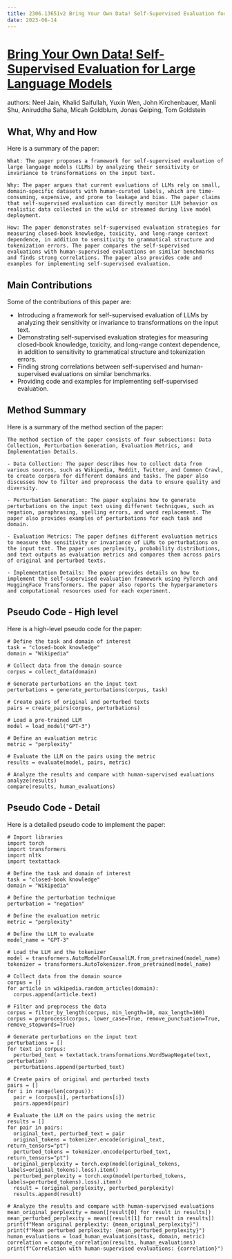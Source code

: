 ```yaml
---
title: 2306.13651v2 Bring Your Own Data! Self-Supervised Evaluation for Large Language Models
date: 2023-06-14
---
```


# [Bring Your Own Data! Self-Supervised Evaluation for Large Language Models](http://arxiv.org/abs/2306.13651v2)

authors: Neel Jain, Khalid Saifullah, Yuxin Wen, John Kirchenbauer, Manli Shu, Aniruddha Saha, Micah Goldblum, Jonas Geiping, Tom Goldstein


## What, Why and How

[1]: https://arxiv.org/pdf/2306.13651v2.pdf "Bring Your Own Data! Self-Supervised Evaluation of Large ... - arXiv.org"
[2]: https://arxiv.org/abs/2306.13651 "Bring Your Own Data! Self-Supervised Evaluation for Large Language Models"
[3]: https://arxiv.org/pdf/2306.13650 "arXiv:2306.13650v1 [hep-th] 23 Jun 2023"

Here is a summary of the paper:

```
What: The paper proposes a framework for self-supervised evaluation of large language models (LLMs) by analyzing their sensitivity or invariance to transformations on the input text.

Why: The paper argues that current evaluations of LLMs rely on small, domain-specific datasets with human-curated labels, which are time-consuming, expensive, and prone to leakage and bias. The paper claims that self-supervised evaluation can directly monitor LLM behavior on realistic data collected in the wild or streamed during live model deployment.

How: The paper demonstrates self-supervised evaluation strategies for measuring closed-book knowledge, toxicity, and long-range context dependence, in addition to sensitivity to grammatical structure and tokenization errors. The paper compares the self-supervised evaluations with human-supervised evaluations on similar benchmarks and finds strong correlations. The paper also provides code and examples for implementing self-supervised evaluation.
```


## Main Contributions

[1]: https://arxiv.org/pdf/2306.13651v2.pdf "Bring Your Own Data! Self-Supervised Evaluation of Large ... - arXiv.org"
[2]: https://arxiv.org/abs/2306.13651 "Bring Your Own Data! Self-Supervised Evaluation for Large Language Models"
[3]: https://arxiv.org/pdf/2306.13650 "arXiv:2306.13650v1 [hep-th] 23 Jun 2023"

Some of the contributions of this paper are:

- Introducing a framework for self-supervised evaluation of LLMs by analyzing their sensitivity or invariance to transformations on the input text.
- Demonstrating self-supervised evaluation strategies for measuring closed-book knowledge, toxicity, and long-range context dependence, in addition to sensitivity to grammatical structure and tokenization errors.
- Finding strong correlations between self-supervised and human-supervised evaluations on similar benchmarks.
- Providing code and examples for implementing self-supervised evaluation.

## Method Summary

[1]: https://arxiv.org/pdf/2306.13651v2.pdf "Bring Your Own Data! Self-Supervised Evaluation of Large ... - arXiv.org"
[2]: https://arxiv.org/abs/2306.13651 "Bring Your Own Data! Self-Supervised Evaluation for Large Language Models"
[3]: https://arxiv.org/pdf/2306.13650 "arXiv:2306.13650v1 [hep-th] 23 Jun 2023"

Here is a summary of the method section of the paper:

```
The method section of the paper consists of four subsections: Data Collection, Perturbation Generation, Evaluation Metrics, and Implementation Details.

- Data Collection: The paper describes how to collect data from various sources, such as Wikipedia, Reddit, Twitter, and Common Crawl, to create corpora for different domains and tasks. The paper also discusses how to filter and preprocess the data to ensure quality and diversity.

- Perturbation Generation: The paper explains how to generate perturbations on the input text using different techniques, such as negation, paraphrasing, spelling errors, and word replacement. The paper also provides examples of perturbations for each task and domain.

- Evaluation Metrics: The paper defines different evaluation metrics to measure the sensitivity or invariance of LLMs to perturbations on the input text. The paper uses perplexity, probability distributions, and text outputs as evaluation metrics and compares them across pairs of original and perturbed texts.

- Implementation Details: The paper provides details on how to implement the self-supervised evaluation framework using PyTorch and HuggingFace Transformers. The paper also reports the hyperparameters and computational resources used for each experiment.
```

## Pseudo Code - High level

[1]: https://arxiv.org/pdf/2306.13651v2.pdf "Bring Your Own Data! Self-Supervised Evaluation of Large ... - arXiv.org"
[2]: https://arxiv.org/abs/2306.13651 "Bring Your Own Data! Self-Supervised Evaluation for Large Language Models"
[3]: https://arxiv.org/pdf/2306.13650 "arXiv:2306.13650v1 [hep-th] 23 Jun 2023"

Here is a high-level pseudo code for the paper:

```
# Define the task and domain of interest
task = "closed-book knowledge"
domain = "Wikipedia"

# Collect data from the domain source
corpus = collect_data(domain)

# Generate perturbations on the input text
perturbations = generate_perturbations(corpus, task)

# Create pairs of original and perturbed texts
pairs = create_pairs(corpus, perturbations)

# Load a pre-trained LLM
model = load_model("GPT-3")

# Define an evaluation metric
metric = "perplexity"

# Evaluate the LLM on the pairs using the metric
results = evaluate(model, pairs, metric)

# Analyze the results and compare with human-supervised evaluations
analyze(results)
compare(results, human_evaluations)
```

## Pseudo Code - Detail

[1]: https://arxiv.org/pdf/2306.13651v2.pdf "Bring Your Own Data! Self-Supervised Evaluation of Large ... - arXiv.org"
[2]: https://arxiv.org/abs/2306.13651 "Bring Your Own Data! Self-Supervised Evaluation for Large Language Models"
[3]: https://arxiv.org/pdf/2306.13650 "arXiv:2306.13650v1 [hep-th] 23 Jun 2023"

Here is a detailed pseudo code to implement the paper:

```
# Import libraries
import torch
import transformers
import nltk
import textattack

# Define the task and domain of interest
task = "closed-book knowledge"
domain = "Wikipedia"

# Define the perturbation technique
perturbation = "negation"

# Define the evaluation metric
metric = "perplexity"

# Define the LLM to evaluate
model_name = "GPT-3"

# Load the LLM and the tokenizer
model = transformers.AutoModelForCausalLM.from_pretrained(model_name)
tokenizer = transformers.AutoTokenizer.from_pretrained(model_name)

# Collect data from the domain source
corpus = []
for article in wikipedia.random_articles(domain):
  corpus.append(article.text)

# Filter and preprocess the data
corpus = filter_by_length(corpus, min_length=10, max_length=100)
corpus = preprocess(corpus, lower_case=True, remove_punctuation=True, remove_stopwords=True)

# Generate perturbations on the input text
perturbations = []
for text in corpus:
  perturbed_text = textattack.transformations.WordSwapNegate(text, perturbation)
  perturbations.append(perturbed_text)

# Create pairs of original and perturbed texts
pairs = []
for i in range(len(corpus)):
  pair = (corpus[i], perturbations[i])
  pairs.append(pair)

# Evaluate the LLM on the pairs using the metric
results = []
for pair in pairs:
  original_text, perturbed_text = pair
  original_tokens = tokenizer.encode(original_text, return_tensors="pt")
  perturbed_tokens = tokenizer.encode(perturbed_text, return_tensors="pt")
  original_perplexity = torch.exp(model(original_tokens, labels=original_tokens).loss).item()
  perturbed_perplexity = torch.exp(model(perturbed_tokens, labels=perturbed_tokens).loss).item()
  result = (original_perplexity, perturbed_perplexity)
  results.append(result)

# Analyze the results and compare with human-supervised evaluations
mean_original_perplexity = mean([result[0] for result in results])
mean_perturbed_perplexity = mean([result[1] for result in results])
print(f"Mean original perplexity: {mean_original_perplexity}")
print(f"Mean perturbed perplexity: {mean_perturbed_perplexity}")
human_evaluations = load_human_evaluations(task, domain, metric)
correlation = compute_correlation(results, human_evaluations)
print(f"Correlation with human-supervised evaluations: {correlation}")
```